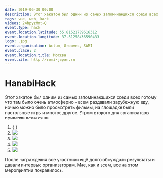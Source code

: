 ```yaml
---
date: 2019-06-30 00:00
description: Этот хакатон был одним из самых запоминающихся среди всех потому что там было очень атмосферно – всем раздавали зарубежную еду, ночью можно было просмотреть фильмы, на площадке были настольные игры и многое другое.
tags: vue, web, hack
videos: 24bpyzMmt-Q
event.type: hack
event.location.latitude: 55.81521789616312
event.location.longitude: 37.51258436590433
logo: .jpg
event.organisation: Actum, Grooves, SAMI
event.place: 2
event.location.title: Москва
event.site: http://sami-japan.ru
---
```

# HanabiHack

Этот хакатон был одним из самых запоминающихся среди всех потому что там было очень атмосферно – всем раздавали зарубежную еду, ночью можно было просмотреть фильмы, на площадке были настольные игры и многое другое. Утром второго дня организаторы привезли всем суши.


1. { }
2. ![ ](/img/events/hanabihack/2_400x400.jpg)
3. ![ ](/img/events/hanabihack/4_400x400.jpg)
4. ![ ](/img/events/hanabihack/1_400x400.jpg)
5. ![ ](/img/events/hanabihack/3_400x400.jpg)


 После награждения все участники ещё долго обсуждали результаты и давали интервью организаторам. Мне, как и всем, все на этом мероприятии понравилось. 
